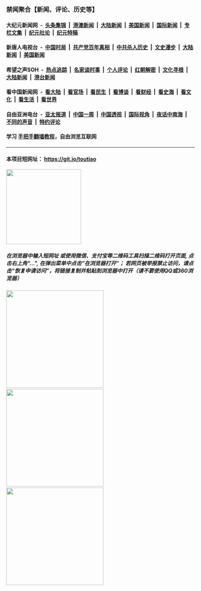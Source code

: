 ### 禁闻聚合【新闻、评论、历史等】

#### 大纪元新闻网 &nbsp;-&nbsp; [头条集锦](indexes/E头条集锦.md?t=02071356) &nbsp;|&nbsp; [港澳新闻](indexes/E港澳新闻.md?t=02071356)  &nbsp;|&nbsp; [大陆新闻](indexes/E大陆新闻.md?t=02071356) &nbsp;|&nbsp; [美国新闻](indexes/E美国新闻.md?t=02071356) &nbsp;|&nbsp; [国际新闻](indexes/E国际新闻.md?t=02071356) &nbsp;|&nbsp; [专栏文集](indexes/E专栏文集.md?t=02071356) &nbsp;|&nbsp; [纪元社论](indexes/E纪元社论.md?t=02071356) &nbsp;|&nbsp; [纪元特稿](indexes/E纪元特稿.md?t=02071356) 

#### 新唐人电视台 &nbsp;-&nbsp; [中国时局](indexes/N中国时局.md?t=02071356) &nbsp;|&nbsp; [共产党百年真相](indexes/N共产党百年真相.md?t=02071356) &nbsp;|&nbsp; [中共杀人历史](indexes/N中共杀人历史.md?t=02071356) &nbsp;|&nbsp; [文史漫步](indexes/N文史漫步.md?t=02071356) &nbsp;|&nbsp; [大陆新闻](indexes/N大陆新闻.md?t=02071356) &nbsp;|&nbsp; [美国新闻](indexes/N美国新闻.md?t=02071356)

#### 希望之声SOH &nbsp;-&nbsp; [热点追踪](indexes/H热点追踪.md?t=02071356) &nbsp;|&nbsp; [名家谈时事](indexes/H名家谈时事.md?t=02071356) &nbsp;|&nbsp; [个人评论](indexes/H个人评论.md?t=02071356)  &nbsp;|&nbsp; [红朝解密](indexes/H红朝解密.md?t=02071356) &nbsp;|&nbsp; [文化寻根](indexes/H文化寻根.md?t=02071356) &nbsp;|&nbsp; [大陆新闻](indexes/H大陆新闻.md?t=02071356) &nbsp;|&nbsp; [港台新闻](indexes/H港台新闻.md?t=02071356)

#### 看中国新闻网 &nbsp;-&nbsp; [看大陆](indexes/S看大陆.md?t=02071356) &nbsp;|&nbsp; [看官场](indexes/S看官场.md?t=02071356) &nbsp;|&nbsp; [看民生](indexes/S看民生.md?t=02071356)  &nbsp;|&nbsp; [看博谈](indexes/S看博谈.md?t=02071356) &nbsp;|&nbsp; [看财经](indexes/S看财经.md?t=02071356) &nbsp;|&nbsp; [看史海](indexes/S看史海.md?t=02071356) &nbsp;|&nbsp; [看文化](indexes/S看文化.md?t=02071356) &nbsp;|&nbsp; [看生活](indexes/S看生活.md?t=02071356) &nbsp;|&nbsp; [看世界](indexes/S看世界.md?t=02071356)

#### 自由亚洲电台 &nbsp;-&nbsp; [亚太报道](indexes/R亚太报道.md?t=02071356) &nbsp;|&nbsp; [中国一周](indexes/R中国一周.md?t=02071356) &nbsp;|&nbsp; [中国透视](indexes/R中国透视.md?t=02071356)  &nbsp;|&nbsp; [国际视角](indexes/R国际视角.md?t=02071356) &nbsp;|&nbsp; [夜话中南海](indexes/R夜话中南海.md?t=02071356) &nbsp;|&nbsp; [不同的声音](indexes/R不同的声音.md?t=02071356) &nbsp;|&nbsp; [特约评论](indexes/R特约评论.md?t=02071356)

#### 学习 [手把手翻墙教程](https://github.com/gfw-breaker/guides/wiki)，自由浏览互联网

----

#### 本项目短网址： https://git.io/toutiao
<img src="https://raw.githubusercontent.com/gfw-breaker/banned-news/master/scripts/img/qr.png" width="200px"/>  

##### 在浏览器中输入短网址 或使用微信、支付宝等二维码工具扫描二维码打开页面, 点击右上角"...", 在弹出菜单中点击“在浏览器打开”； 若网页被举报禁止访问，请点击“恢复申请访问”，将链接复制并粘贴到浏览器中打开（请不要使用QQ或360浏览器）

<img src="https://raw.githubusercontent.com/gfw-breaker/banned-news/master/scripts/img/1.png" width="260px"/> &nbsp; <img src="https://raw.githubusercontent.com/gfw-breaker/banned-news/master/scripts/img/2.png" width="260px"/> &nbsp; <img src="https://raw.githubusercontent.com/gfw-breaker/banned-news/master/scripts/img/3.png" width="260px"/>
